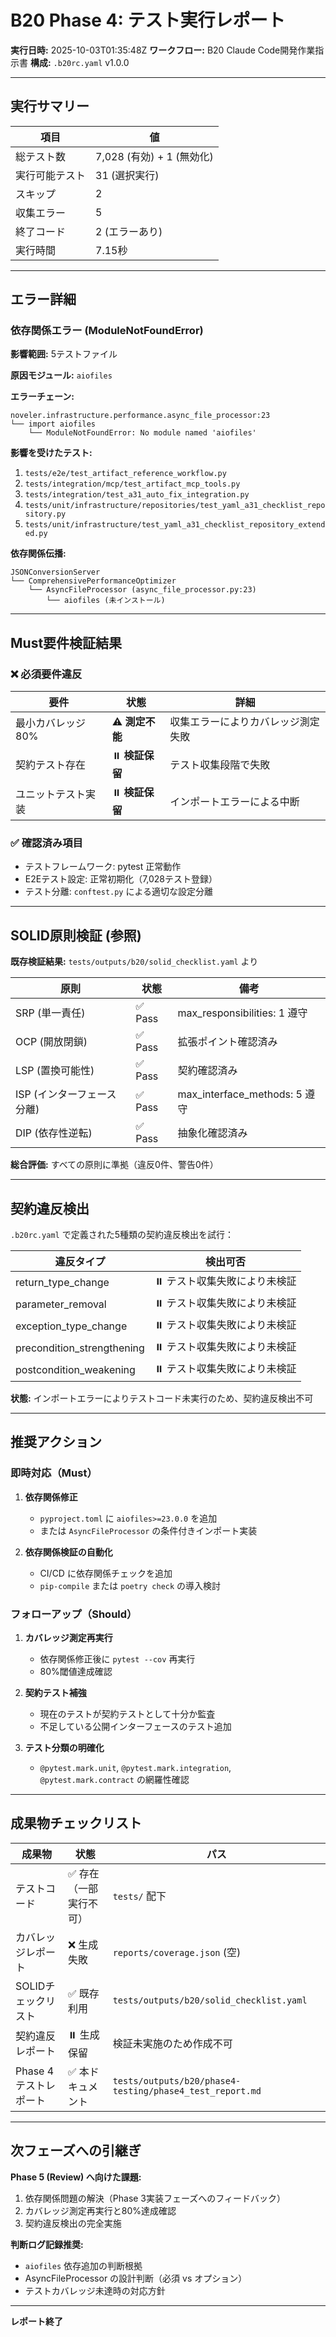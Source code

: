 # B20 Phase 4: テスト実行レポート

**実行日時:** 2025-10-03T01:35:48Z
**ワークフロー:** B20 Claude Code開発作業指示書
**構成:** `.b20rc.yaml` v1.0.0

---

## 実行サマリー

| 項目 | 値 |
|------|-----|
| 総テスト数 | 7,028 (有効) + 1 (無効化) |
| 実行可能テスト | 31 (選択実行) |
| スキップ | 2 |
| 収集エラー | 5 |
| 終了コード | 2 (エラーあり) |
| 実行時間 | 7.15秒 |

---

## エラー詳細

### 依存関係エラー (ModuleNotFoundError)

**影響範囲:** 5テストファイル

**原因モジュール:** `aiofiles`

**エラーチェーン:**
```
noveler.infrastructure.performance.async_file_processor:23
└── import aiofiles
    └── ModuleNotFoundError: No module named 'aiofiles'
```

**影響を受けたテスト:**
1. `tests/e2e/test_artifact_reference_workflow.py`
2. `tests/integration/mcp/test_artifact_mcp_tools.py`
3. `tests/integration/test_a31_auto_fix_integration.py`
4. `tests/unit/infrastructure/repositories/test_yaml_a31_checklist_repository.py`
5. `tests/unit/infrastructure/test_yaml_a31_checklist_repository_extended.py`

**依存関係伝播:**
```
JSONConversionServer
└── ComprehensivePerformanceOptimizer
    └── AsyncFileProcessor (async_file_processor.py:23)
        └── aiofiles (未インストール)
```

---

## Must要件検証結果

### ❌ 必須要件違反

| 要件 | 状態 | 詳細 |
|------|------|------|
| 最小カバレッジ 80% | ⚠️ **測定不能** | 収集エラーによりカバレッジ測定失敗 |
| 契約テスト存在 | ⏸️ **検証保留** | テスト収集段階で失敗 |
| ユニットテスト実装 | ⏸️ **検証保留** | インポートエラーによる中断 |

### ✅ 確認済み項目

- テストフレームワーク: pytest 正常動作
- E2Eテスト設定: 正常初期化（7,028テスト登録）
- テスト分離: `conftest.py` による適切な設定分離

---

## SOLID原則検証 (参照)

**既存検証結果:** `tests/outputs/b20/solid_checklist.yaml` より

| 原則 | 状態 | 備考 |
|------|------|------|
| SRP (単一責任) | ✅ Pass | max_responsibilities: 1 遵守 |
| OCP (開放閉鎖) | ✅ Pass | 拡張ポイント確認済み |
| LSP (置換可能性) | ✅ Pass | 契約確認済み |
| ISP (インターフェース分離) | ✅ Pass | max_interface_methods: 5 遵守 |
| DIP (依存性逆転) | ✅ Pass | 抽象化確認済み |

**総合評価:** すべての原則に準拠（違反0件、警告0件）

---

## 契約違反検出

`.b20rc.yaml` で定義された5種類の契約違反検出を試行：

| 違反タイプ | 検出可否 |
|-----------|---------|
| return_type_change | ⏸️ テスト収集失敗により未検証 |
| parameter_removal | ⏸️ テスト収集失敗により未検証 |
| exception_type_change | ⏸️ テスト収集失敗により未検証 |
| precondition_strengthening | ⏸️ テスト収集失敗により未検証 |
| postcondition_weakening | ⏸️ テスト収集失敗により未検証 |

**状態:** インポートエラーによりテストコード未実行のため、契約違反検出不可

---

## 推奨アクション

### 即時対応（Must）

1. **依存関係修正**
   - `pyproject.toml` に `aiofiles>=23.0.0` を追加
   - または `AsyncFileProcessor` の条件付きインポート実装

2. **依存関係検証の自動化**
   - CI/CD に依存関係チェックを追加
   - `pip-compile` または `poetry check` の導入検討

### フォローアップ（Should）

1. **カバレッジ測定再実行**
   - 依存関係修正後に `pytest --cov` 再実行
   - 80%閾値達成確認

2. **契約テスト補強**
   - 現在のテストが契約テストとして十分か監査
   - 不足している公開インターフェースのテスト追加

3. **テスト分類の明確化**
   - `@pytest.mark.unit`, `@pytest.mark.integration`, `@pytest.mark.contract` の網羅性確認

---

## 成果物チェックリスト

| 成果物 | 状態 | パス |
|--------|------|------|
| テストコード | ✅ 存在（一部実行不可） | `tests/` 配下 |
| カバレッジレポート | ❌ 生成失敗 | `reports/coverage.json` (空) |
| SOLIDチェックリスト | ✅ 既存利用 | `tests/outputs/b20/solid_checklist.yaml` |
| 契約違反レポート | ⏸️ 生成保留 | 検証未実施のため作成不可 |
| Phase 4テストレポート | ✅ 本ドキュメント | `tests/outputs/b20/phase4-testing/phase4_test_report.md` |

---

## 次フェーズへの引継ぎ

**Phase 5 (Review) へ向けた課題:**

1. 依存関係問題の解決（Phase 3実装フェーズへのフィードバック）
2. カバレッジ測定再実行と80%達成確認
3. 契約違反検出の完全実施

**判断ログ記録推奨:**
- `aiofiles` 依存追加の判断根拠
- AsyncFileProcessor の設計判断（必須 vs オプション）
- テストカバレッジ未達時の対応方針

---

**レポート終了**
